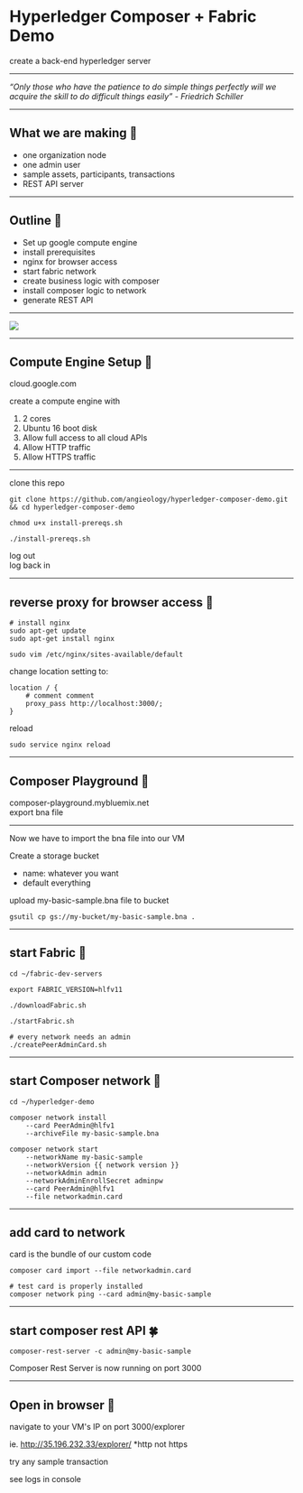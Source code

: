 

# Hyperledger Composer + Fabric Demo
create a back-end hyperledger server

---
_“Only those who have the patience to do simple things perfectly will we acquire the skill to do difficult things easily” - Friedrich Schiller_

---
## What we are making 🐙

- one organization node
- one admin user
- sample assets, participants, transactions
- REST API server

---

## Outline 🐝

- Set up google compute engine
- install prerequisites
- nginx for browser access
- start fabric network
- create business logic with composer
- install composer logic to network
- generate REST API

---

<img src="https://hyperledger.github.io/composer/v0.19/assets/img/Composer-Diagram.svg">

---

## Compute Engine Setup 🦕

cloud.google.com 


create a compute engine with

1. 2 cores
2. Ubuntu 16 boot disk
3. Allow full access to all cloud APIs
4. Allow HTTP traffic
5. Allow HTTPS traffic
---
clone this repo

```
git clone https://github.com/angieology/hyperledger-composer-demo.git
&& cd hyperledger-composer-demo

chmod u+x install-prereqs.sh

./install-prereqs.sh
```

log out  
log back in

---
## reverse proxy for browser access 🦔
```
# install nginx
sudo apt-get update
sudo apt-get install nginx

sudo vim /etc/nginx/sites-available/default
```
change location setting to:
```
location / {
	# comment comment    
	proxy_pass http://localhost:3000/;
}
```
reload
```
sudo service nginx reload
```
---
## Composer Playground 🐌
composer-playground.mybluemix.net  
export bna file

---
Now we have to import the bna file into our VM

Create a storage bucket
- name: whatever you want
- default everything

upload my-basic-sample.bna file to bucket
```
gsutil cp gs://my-bucket/my-basic-sample.bna .
```

---
## start Fabric 🐛
```
cd ~/fabric-dev-servers

export FABRIC_VERSION=hlfv11

./downloadFabric.sh 

./startFabric.sh

# every network needs an admin
./createPeerAdminCard.sh
```

---

## start Composer network 🐳
```
cd ~/hyperledger-demo

composer network install 
	--card PeerAdmin@hlfv1 
	--archiveFile my-basic-sample.bna

composer network start 
	--networkName my-basic-sample
	--networkVersion {{ network version }}
	--networkAdmin admin 
	--networkAdminEnrollSecret adminpw 
	--card PeerAdmin@hlfv1 
	--file networkadmin.card
```
    

---

## add card to network
card is the bundle of our custom code
```
composer card import --file networkadmin.card

# test card is properly installed
composer network ping --card admin@my-basic-sample
```

---
## start composer rest API 🍀
```
composer-rest-server -c admin@my-basic-sample
```

Composer Rest Server is now running on port 3000

---
## Open in browser 🐠

navigate to your VM's IP on port 3000/explorer

ie. http://35.196.232.33/explorer/
*http not https

try any sample transaction

see logs in console
   
